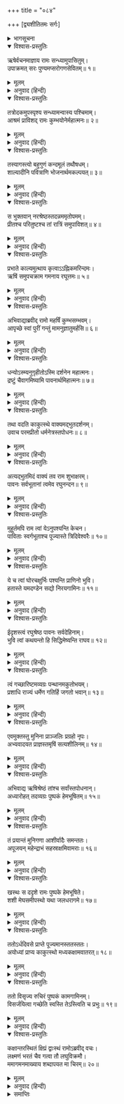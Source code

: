 +++
title = "०८४"

+++
[द्व्यशीतितमः सर्गः]



<details><summary>भागसूचना</summary>

82. श्रीरामका अगस्त्य-आश्रमसे अयोध्यापुरीको लौटना
</details>

<details open><summary>विश्वास-प्रस्तुतिः</summary>

ऋषेर्वचनमाज्ञाय रामः सन्ध्यामुपासितुम्।  
उपाक्रमत् सरः पुण्यमप्सरोगणसेवितम्॥ १॥
</details>

<details><summary>मूलम्</summary>

ऋषेर्वचनमाज्ञाय रामः सन्ध्यामुपासितुम्।  
उपाक्रमत् सरः पुण्यमप्सरोगणसेवितम्॥ १॥
</details>

<details><summary>अनुवाद (हिन्दी)</summary>

ऋषिका यह आदेश पाकर श्रीरामचन्द्रजी संध्योपासना करनेके लिये अप्सराओंसे सेवित उस पवित्र सरोवरके तटपर गये॥ १॥
</details>

<details open><summary>विश्वास-प्रस्तुतिः</summary>

तत्रोदकमुपस्पृश्य सन्ध्यामन्वास्य पश्चिमाम्।  
आश्रमं प्राविशद् रामः कुम्भयोनेर्महात्मनः॥ २॥
</details>

<details><summary>मूलम्</summary>

तत्रोदकमुपस्पृश्य सन्ध्यामन्वास्य पश्चिमाम्।  
आश्रमं प्राविशद् रामः कुम्भयोनेर्महात्मनः॥ २॥
</details>

<details><summary>अनुवाद (हिन्दी)</summary>

वहाँ आचमन और सायंकालकी संध्योपासना करके श्रीरामने पुनः महात्मा कुम्भजके आश्रममें प्रवेश किया॥ २॥
</details>

<details open><summary>विश्वास-प्रस्तुतिः</summary>

तस्यागस्त्यो बहुगुणं कन्दमूलं तथौषधम्।  
शाल्यादीनि पवित्राणि भोजनार्थमकल्पयत्॥ ३॥
</details>

<details><summary>मूलम्</summary>

तस्यागस्त्यो बहुगुणं कन्दमूलं तथौषधम्।  
शाल्यादीनि पवित्राणि भोजनार्थमकल्पयत्॥ ३॥
</details>

<details><summary>अनुवाद (हिन्दी)</summary>

अगस्त्यजीने उनके भोजनके लिये अनेक गुणोंसे युक्त कन्द, मूल, जरावस्थाको निवारण करनेवाली दिव्य ओषधि, पवित्र भात आदि वस्तुएँ अर्पित कीं॥ ३॥
</details>

<details open><summary>विश्वास-प्रस्तुतिः</summary>

स भुक्तवान् नरश्रेष्ठस्तदन्नममृतोपमम्।  
प्रीतश्च परितुष्टश्च तां रात्रिं समुपाविशत्॥ ४॥
</details>

<details><summary>मूलम्</summary>

स भुक्तवान् नरश्रेष्ठस्तदन्नममृतोपमम्।  
प्रीतश्च परितुष्टश्च तां रात्रिं समुपाविशत्॥ ४॥
</details>

<details><summary>अनुवाद (हिन्दी)</summary>

नरश्रेष्ठ श्रीराम वह अमृततुल्य स्वादिष्ट भोजन करके परम तृप्त और प्रसन्न हुए तथा वह रात्रि उन्होंने बड़े संतोषसे बितायी॥ ४॥
</details>

<details open><summary>विश्वास-प्रस्तुतिः</summary>

प्रभाते काल्यमुत्थाय कृत्वाऽऽह्निकमरिन्दमः।  
ऋषिं समुपचक्राम गमनाय रघूत्तमः॥ ५॥
</details>

<details><summary>मूलम्</summary>

प्रभाते काल्यमुत्थाय कृत्वाऽऽह्निकमरिन्दमः।  
ऋषिं समुपचक्राम गमनाय रघूत्तमः॥ ५॥
</details>

<details><summary>अनुवाद (हिन्दी)</summary>

सबेरे उठकर शत्रुओंका दमन करनेवाले रघुकुलभूषण श्रीराम नित्यकर्म करके वहाँसे जानेकी इच्छासे महर्षिके पास गये॥ ५॥
</details>

<details open><summary>विश्वास-प्रस्तुतिः</summary>

अभिवाद्याब्रवीद् रामो महर्षिं कुम्भसम्भवम्।  
आपृच्छे स्वां पुरीं गन्तुं मामनुज्ञातुमर्हसि॥ ६॥
</details>

<details><summary>मूलम्</summary>

अभिवाद्याब्रवीद् रामो महर्षिं कुम्भसम्भवम्।  
आपृच्छे स्वां पुरीं गन्तुं मामनुज्ञातुमर्हसि॥ ६॥
</details>

<details><summary>अनुवाद (हिन्दी)</summary>

वहाँ महर्षि कुम्भजको प्रणाम करके श्रीरामने कहा—‘महर्षे! अब मैं अपनी पुरीको जानेके लिये आपकी आज्ञा चाहता हूँ। कृपया मुझे आज्ञा प्रदान करें॥ ६॥
</details>

<details open><summary>विश्वास-प्रस्तुतिः</summary>

धन्योऽस्म्यनुगृहीतोऽस्मि दर्शनेन महात्मनः।  
द्रष्टुं चैवागमिष्यामि पावनार्थमिहात्मनः॥ ७॥
</details>

<details><summary>मूलम्</summary>

धन्योऽस्म्यनुगृहीतोऽस्मि दर्शनेन महात्मनः।  
द्रष्टुं चैवागमिष्यामि पावनार्थमिहात्मनः॥ ७॥
</details>

<details><summary>अनुवाद (हिन्दी)</summary>

‘आप महात्माके दर्शनसे मैं धन्य और अनुगृहीत हुआ। अब अपने-आपको पवित्र करनेके लिये फिर कभी आपके दर्शनकी इच्छासे यहाँ आऊँगा’॥ ७॥
</details>

<details open><summary>विश्वास-प्रस्तुतिः</summary>

तथा वदति काकुत्स्थे वाक्यमद्भुतदर्शनम्।  
उवाच परमप्रीतो धर्मनेत्रस्तपोधनः॥ ८॥
</details>

<details><summary>मूलम्</summary>

तथा वदति काकुत्स्थे वाक्यमद्भुतदर्शनम्।  
उवाच परमप्रीतो धर्मनेत्रस्तपोधनः॥ ८॥
</details>

<details><summary>अनुवाद (हिन्दी)</summary>

श्रीरामचन्द्रजीके इस प्रकार अद्भुत वचन कहनेपर धर्मचक्षु तपोधन अगस्त्यजी बड़े प्रसन्न हुए और उनसे बोले—॥ ८॥
</details>

<details open><summary>विश्वास-प्रस्तुतिः</summary>

अत्यद्भुतमिदं वाक्यं तव राम शुभाक्षरम्।  
पावनः सर्वभूतानां त्वमेव रघुनन्दन॥ ९॥
</details>

<details><summary>मूलम्</summary>

अत्यद्भुतमिदं वाक्यं तव राम शुभाक्षरम्।  
पावनः सर्वभूतानां त्वमेव रघुनन्दन॥ ९॥
</details>

<details><summary>अनुवाद (हिन्दी)</summary>

‘श्रीराम! आपके ये सुन्दर वचन बड़े अद्भुत हैं। रघुनन्दन! समस्त प्राणियोंको पवित्र करनेवाले तो आप ही हैं॥ ९॥
</details>

<details open><summary>विश्वास-प्रस्तुतिः</summary>

मुहूर्तमपि राम त्वां येऽनुपश्यन्ति केचन।  
पाविताः स्वर्गभूताश्च पूज्यास्ते त्रिदिवेश्वरैः॥ १०॥
</details>

<details><summary>मूलम्</summary>

मुहूर्तमपि राम त्वां येऽनुपश्यन्ति केचन।  
पाविताः स्वर्गभूताश्च पूज्यास्ते त्रिदिवेश्वरैः॥ १०॥
</details>

<details><summary>अनुवाद (हिन्दी)</summary>

‘श्रीराम! जो कोई एक मुहूर्तके लिये भी आपका दर्शन पा जाते हैं, वे पवित्र, स्वर्गके अधिकारी तथा देवताओंके लिये भी पूजनीय हो जाते हैं॥ १०॥
</details>

<details open><summary>विश्वास-प्रस्तुतिः</summary>

ये च त्वां घोरचक्षुर्भिः पश्यन्ति प्राणिनो भुवि।  
हतास्ते यमदण्डेन सद्यो निरयगामिनः॥ ११॥
</details>

<details><summary>मूलम्</summary>

ये च त्वां घोरचक्षुर्भिः पश्यन्ति प्राणिनो भुवि।  
हतास्ते यमदण्डेन सद्यो निरयगामिनः॥ ११॥
</details>

<details><summary>अनुवाद (हिन्दी)</summary>

‘इस भूतलपर जो प्राणी आपको क्रूर दृष्टिसे देखते हैं, वे यमराजके दण्डसे पीटे जाकर तत्काल नरकमें गिरते हैं॥ ११॥
</details>

<details open><summary>विश्वास-प्रस्तुतिः</summary>

ईदृशस्त्वं रघुश्रेष्ठ पावनः सर्वदेहिनाम्।  
भुवि त्वां कथयन्तो हि सिद्धिमेष्यन्ति राघव॥ १२॥
</details>

<details><summary>मूलम्</summary>

ईदृशस्त्वं रघुश्रेष्ठ पावनः सर्वदेहिनाम्।  
भुवि त्वां कथयन्तो हि सिद्धिमेष्यन्ति राघव॥ १२॥
</details>

<details><summary>अनुवाद (हिन्दी)</summary>

‘रघुश्रेष्ठ! ऐसे माहात्म्यशाली आप समस्त देहधारियोंको पवित्र करनेवाले हैं। रघुनन्दन! पृथ्वीपर जो लोग आपकी कथाएँ कहते हैं, वे सिद्धि प्राप्त कर लेते हैं॥ १२॥
</details>

<details open><summary>विश्वास-प्रस्तुतिः</summary>

त्वं गच्छारिष्टमव्यग्रः पन्थानमकुतोभयम्।  
प्रशाधि राज्यं धर्मेण गतिर्हि जगतो भवान्॥ १३॥
</details>

<details><summary>मूलम्</summary>

त्वं गच्छारिष्टमव्यग्रः पन्थानमकुतोभयम्।  
प्रशाधि राज्यं धर्मेण गतिर्हि जगतो भवान्॥ १३॥
</details>

<details><summary>अनुवाद (हिन्दी)</summary>

‘आप निश्चिन्त होकर कुशलपूर्वक पधारिये। आपके मार्गमें कहींसे कोई भय न रहे। आप धर्मपूर्वक राज्यका शासन करें; क्योंकि आप ही संसारके परम आश्रय हैं’॥ १३॥
</details>

<details open><summary>विश्वास-प्रस्तुतिः</summary>

एवमुक्तस्तु मुनिना प्राञ्जलिः प्रग्रहो नृपः।  
अभ्यवादयत प्राज्ञस्तमृषिं सत्यशीलिनम्॥ १४॥
</details>

<details><summary>मूलम्</summary>

एवमुक्तस्तु मुनिना प्राञ्जलिः प्रग्रहो नृपः।  
अभ्यवादयत प्राज्ञस्तमृषिं सत्यशीलिनम्॥ १४॥
</details>

<details><summary>अनुवाद (हिन्दी)</summary>

मुनिके ऐसा कहनेपर बुद्धिमान् राजा श्रीरामने भुजाएँ ऊपर उठा हाथ जोड़कर उन सत्यशील महर्षिको प्रणाम किया॥ १४॥
</details>

<details open><summary>विश्वास-प्रस्तुतिः</summary>

अभिवाद्य ऋषिश्रेष्ठं तांश्च सर्वांस्तपोधनान्।  
अध्यारोहत् तदव्यग्रः पुष्पकं हेमभूषितम्॥ १५॥
</details>

<details><summary>मूलम्</summary>

अभिवाद्य ऋषिश्रेष्ठं तांश्च सर्वांस्तपोधनान्।  
अध्यारोहत् तदव्यग्रः पुष्पकं हेमभूषितम्॥ १५॥
</details>

<details><summary>अनुवाद (हिन्दी)</summary>

इस प्रकार मुनिवर अगस्त्य तथा अन्य सब तपोधन ऋषियोंका भी यथोचित अभिवादन कर वे बिना किसी व्यग्रताके उस सुवर्णभूषित पुष्पकविमानपर चढ़ गये॥ १५॥
</details>

<details open><summary>विश्वास-प्रस्तुतिः</summary>

तं प्रयान्तं मुनिगणा आशीर्वादैः समन्ततः।  
अपूजयन् महेन्द्राभं सहस्राक्षमिवामराः॥ १६॥
</details>

<details><summary>मूलम्</summary>

तं प्रयान्तं मुनिगणा आशीर्वादैः समन्ततः।  
अपूजयन् महेन्द्राभं सहस्राक्षमिवामराः॥ १६॥
</details>

<details><summary>अनुवाद (हिन्दी)</summary>

जैसे देवता सहस्रनेत्रधारी इन्द्रकी पूजा करते हैं, उसी प्रकार जाते समय उन महेन्द्रतुल्य तेजस्वी श्रीरामको ऋषि-समूहोंने सब ओरसे आशीर्वाद दिया॥ १६॥
</details>

<details open><summary>विश्वास-प्रस्तुतिः</summary>

खस्थः स ददृशे रामः पुष्पके हेमभूषिते।  
शशी मेघसमीपस्थो यथा जलधरागमे॥ १७॥
</details>

<details><summary>मूलम्</summary>

खस्थः स ददृशे रामः पुष्पके हेमभूषिते।  
शशी मेघसमीपस्थो यथा जलधरागमे॥ १७॥
</details>

<details><summary>अनुवाद (हिन्दी)</summary>

उस सुवर्णभूषित पुष्पकविमानपर आकाशमें स्थित हुए श्रीराम वर्षाकालमें मेघोंके समीपवर्ती चन्द्रमाके समान दिखायी देते थे॥ १७॥
</details>

<details open><summary>विश्वास-प्रस्तुतिः</summary>

ततोऽर्धदिवसे प्राप्ते पूज्यमानस्ततस्ततः।  
अयोध्यां प्राप्य काकुत्स्थो मध्यकक्षामवातरत्॥ १८॥
</details>

<details><summary>मूलम्</summary>

ततोऽर्धदिवसे प्राप्ते पूज्यमानस्ततस्ततः।  
अयोध्यां प्राप्य काकुत्स्थो मध्यकक्षामवातरत्॥ १८॥
</details>

<details><summary>अनुवाद (हिन्दी)</summary>

तदनन्तर जगह-जगह सम्मान पाते हुए वे श्रीरघुनाथजी मध्याह्नके समय अयोध्यामें पहुँचकर मध्यम कक्षा (बीचकी ड्योढ़ी)-में उतरे॥ १८॥
</details>

<details open><summary>विश्वास-प्रस्तुतिः</summary>

ततो विसृज्य रुचिरं पुष्पकं कामगामिनम्।  
विसर्जयित्वा गच्छेति स्वस्ति तेऽस्त्विति च प्रभुः॥ १९॥
</details>

<details><summary>मूलम्</summary>

ततो विसृज्य रुचिरं पुष्पकं कामगामिनम्।  
विसर्जयित्वा गच्छेति स्वस्ति तेऽस्त्विति च प्रभुः॥ १९॥
</details>

<details><summary>अनुवाद (हिन्दी)</summary>

तत्पश्चात् इच्छानुसार चलनेवाले उस सुन्दर पुष्पकविमानको वहीं छोड़कर भगवान् ने उससे कहा—‘अब तुम जाओ। तुम्हारा कल्याण हो’॥ १९॥
</details>

<details open><summary>विश्वास-प्रस्तुतिः</summary>

कक्षान्तरस्थितं क्षिप्रं द्वाःस्थं रामोऽब्रवीद् वचः।  
लक्ष्मणं भरतं चैव गत्वा तौ लघुविक्रमौ।  
ममागमनमाख्याय शब्दापयत मा चिरम्॥ २०॥
</details>

<details><summary>मूलम्</summary>

कक्षान्तरस्थितं क्षिप्रं द्वाःस्थं रामोऽब्रवीद् वचः।  
लक्ष्मणं भरतं चैव गत्वा तौ लघुविक्रमौ।  
ममागमनमाख्याय शब्दापयत मा चिरम्॥ २०॥
</details>

<details><summary>अनुवाद (हिन्दी)</summary>

फिर श्रीरामने ड्योढ़ीके भीतर खड़े हुए द्वारपालसे शीघ्रतापूर्वक कहा—‘तुम अभी जाकर शीघ्रपराक्रमी भरत और लक्ष्मणको मेरे आनेकी सूचना दो और उन्हें जल्दी बुला लाओ’॥ २०॥
</details>

<details><summary>समाप्तिः</summary>

इत्यार्षे श्रीमद्रामायणे वाल्मीकीये आदिकाव्ये उत्तरकाण्डे द्व्यशीतितमः सर्गः॥ ८२॥  
इस प्रकार श्रीवाल्मीकिनिर्मित आर्षरामायण आदिकाव्यके उत्तरकाण्डमें बयासीवाँ सर्ग पूरा हुआ॥ ८२॥
</details>

